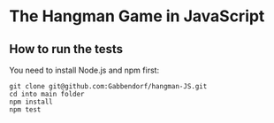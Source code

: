 # The Hangman Game in JavaScript

## How to run the tests
You need to install Node.js and npm first:
```
git clone git@github.com:Gabbendorf/hangman-JS.git
cd into main folder
npm install
npm test
